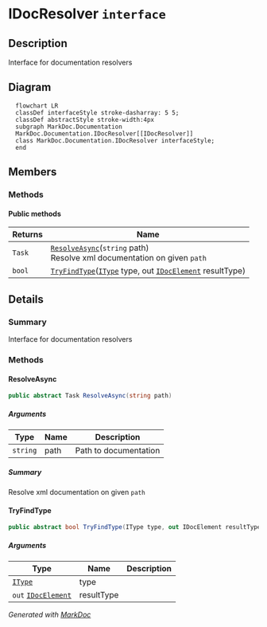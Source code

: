 # IDocResolver `interface`

## Description
Interface for documentation resolvers

## Diagram
```mermaid
  flowchart LR
  classDef interfaceStyle stroke-dasharray: 5 5;
  classDef abstractStyle stroke-width:4px
  subgraph MarkDoc.Documentation
  MarkDoc.Documentation.IDocResolver[[IDocResolver]]
  class MarkDoc.Documentation.IDocResolver interfaceStyle;
  end
```

## Members
### Methods
#### Public  methods
| Returns | Name |
| --- | --- |
| `Task` | [`ResolveAsync`](markdoc/documentation/IDocResolver.md#resolveasync)(`string` path)<br>Resolve xml documentation on given `path` |
| `bool` | [`TryFindType`](markdoc/documentation/IDocResolver.md#tryfindtype)([`IType`](../members/types/IType.md) type, out [`IDocElement`](./IDocElement.md) resultType) |

## Details
### Summary
Interface for documentation resolvers

### Methods
#### ResolveAsync
```csharp
public abstract Task ResolveAsync(string path)
```
##### Arguments
| Type | Name | Description |
| --- | --- | --- |
| `string` | path | Path to documentation |

##### Summary
Resolve xml documentation on given `path`

#### TryFindType
```csharp
public abstract bool TryFindType(IType type, out IDocElement resultType)
```
##### Arguments
| Type | Name | Description |
| --- | --- | --- |
| [`IType`](../members/types/IType.md) | type |   |
| `out` [`IDocElement`](./IDocElement.md) | resultType |   |

*Generated with* [*MarkDoc*](https://github.com/hailstorm75/MarkDoc.Core)
